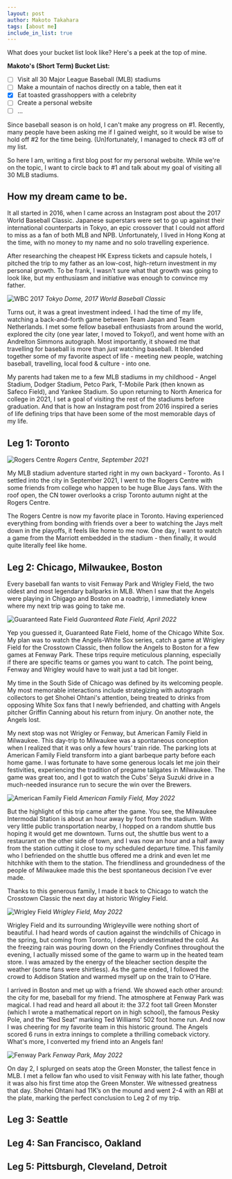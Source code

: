 ```yaml
---
layout: post
author: Makoto Takahara
tags: [about me]
include_in_list: true
---
```


What does your bucket list look like? Here's a peek at the top of mine.

**Makoto's (Short Term) Bucket List:**
 - [ ] Visit all 30 Major League Baseball (MLB) stadiums
 - [ ] Make a mountain of nachos directly on a table, then eat it
 - [X] Eat toasted grasshoppers with a celebrity
 - [ ] Create a personal website
 - [ ]  ...

Since baseball season is on hold, I can't make any progress on #1. 
Recently, many people have been asking me if I gained weight, so it would be wise to hold off #2 for the time being.
(Un)fortunately, I managed to check #3 off of my list.

So here I am, writing a first blog post for my personal website. 
While we're on the topic, I want to circle back to #1 and talk about my goal of visiting all 30 MLB stadiums.

## How my dream came to be. 
It all started in 2016, when I came across an Instagram post about the 2017 World Baseball Classic. Japanese superstars were set to go up against their international counterparts in Tokyo, an epic crossover that I could not afford to miss as a fan of both MLB and NPB. Unfortunately, I lived in Hong Kong at the time, with no money to my name and no solo travelling experience. 

After researching the cheapest HK Express tickets and capsule hotels, I pitched the trip to my father as an low-cost, high-return investment in my personal growth. To be frank, I wasn't sure what that growth was going to look like, but my enthusiasm and initiative was enough to convince my father. 

![WBC 2017](/images/IMG_6648.jpeg)
*Tokyo Dome, 2017 World Baseball Classic*

Turns out, it was a great investment indeed. I had the time of my life, watching a back-and-forth game between Team Japan and Team Netherlands. I met some fellow baseball enthusiasts from around the world, explored the city (one year later, I moved to Tokyo!), and went home with an Andrelton Simmons autograph. Most importantly, it showed me that travelling for baseball is more than *just* watching baseball. It blended together some of my favorite aspect of life - meeting new people, watching baseball, travelling, local food & culture - into one. 

My parents had taken me to a few MLB stadiums in my childhood - Angel Stadium, Dodger Stadium, Petco Park, T-Mobile Park (then known as Safeco Field), and Yankee Stadium. So upon returning to North America for college in 2021, I set a goal of visiting the rest of the stadiums before graduation. And that is how an Instagram post from 2016 inspired a series of life defining trips that have been some of the most memorable days of my life. 

## Leg 1: Toronto 
![Rogers Centre](/images/IMG_5415.jpg)
*Rogers Centre, September 2021*

My MLB stadium adventure started right in my own backyard - Toronto. As I settled into the city in September 2021, I went to the Rogers Centre with some friends from college who happen to be huge Blue Jays fans. With the roof open, the CN tower overlooks a crisp Toronto autumn night at the Rogers Centre. 

The Rogers Centre is now my favorite place in Toronto. Having experienced everything from bonding with friends over a beer to watching the Jays melt down in the playoffs, it feels like home to me now. One day, I want to watch a game from the Marriott embedded in the stadium - then finally, it would quite literally feel like home. 

## Leg 2: Chicago, Milwaukee, Boston 
Every baseball fan wants to visit Fenway Park and Wrigley Field, the two oldest and most legendary ballparks in MLB. When I saw that the Angels were playing in Chigago and Boston on a roadtrip, I immediately knew where my next trip was going to take me.

![Guaranteed Rate Field](/images/IMG_8688.jpeg)
*Guaranteed Rate Field, April 2022*

Yep you guessed it, Guaranteed Rate Field, home of the Chicago White Sox. My plan was to watch the Angels-White Sox series, catch a game at Wrigley Field for the Crosstown Classic, then follow the Angels to Boston for a few games at Fenway Park. These trips require meticulous planning, especially if there are specific teams or games you want to catch. The point being, Fenway and Wrigley would have to wait just a tad bit longer.

My time in the South Side of Chicago was defined by its welcoming people. My most memorable interactions include strategizing with autograph collectors to get Shohei Ohtani's attention, being treated to drinks from opposing White Sox fans that I newly befriended, and chatting with Angels pitcher Griffin Canning about his return from injury. On another note, the Angels lost. 

My next stop was not Wrigley or Fenway, but American Family Field in Milwaukee. This day-trip to Milwaukee was a spontaneous conception when I realized that it was only a few hours’ train ride. The parking lots at American Family Field transform into a giant barbeque party before each home game. I was fortunate to have some generous locals let me join their festivities, experiencing the tradition of pregame tailgates in Milwaukee. The game was great too, and I got to watch the Cubs’ Seiya Suzuki drive in a much-needed insurance run to secure the win over the Brewers. 

![American Family Field](/images/IMG_5416.jpg)
*American Family Field, May 2022*

But the highlight of this trip came after the game. You see, the Milwaukee Intermodal Station is about an hour away by foot from the stadium. With very little public transportation nearby, I hopped on a random shuttle bus hoping it would get me downtown. Turns out, the shuttle bus went to a restaurant on the other side of town, and I was now an hour and a half away from the station cutting it close to my scheduled departure time. This family who I befriended on the shuttle bus offered me a drink and even let me hitchhike with them to the station. The friendliness and groundedness of the people of Milwaukee made this the best spontaneous decision I’ve ever made.

Thanks to this generous family, I made it back to Chicago to watch the Crosstown Classic the next day at historic Wrigley Field. 

![Wrigley Field](/images/IMG_8777.jpeg)
*Wrigley Field, May 2022*

Wrigley Field and its surrounding Wrigleyville were nothing short of beautiful. I had heard words of caution against the windchills of Chicago in the spring, but coming from Toronto, I deeply underestimated the cold. As the freezing rain was pouring down on the Friendly Confines throughout the evening, I actually missed some of the game to warm up in the heated team store. I was amazed by the energy of the bleacher section despite the weather (some fans were shirtless). As the game ended, I followed the crowd to Addison Station and warmed myself up on the train to O'Hare. 

I arrived in Boston and met up with a friend. We showed each other around: the city for me, baseball for my friend. The atmosphere at Fenway Park was magical. I had read and heard all about it: the 37.2 foot tall Green Monster (which I wrote a mathematical report on in high school), the famous Pesky Pole, and the “Red Seat” marking Ted Williams’ 502 foot home run. And now I was cheering for my favorite team in this historic ground. The Angels scored 6 runs in extra innings to complete a thrilling comeback victory. What's more, I converted my friend into an Angels fan! 

![Fenway Park](/images/IMG_8821.jpeg)
*Fenway Park, May 2022*

On day 2, I splurged on seats atop the Green Monster, the tallest fence in MLB. I met a fellow fan who used to visit Fenway with his late father, though it was also his first time atop the Green Monster. We witnessed greatness that day. Shohei Ohtani had 11K’s on the mound and went 2-4 with an RBI at the plate, marking the perfect conclusion to Leg 2 of my trip.

## Leg 3: Seattle 

## Leg 4: San Francisco, Oakland

## Leg 5: Pittsburgh, Cleveland, Detroit
